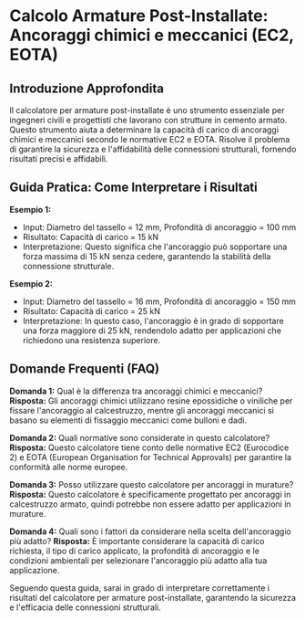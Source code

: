 # Calcolo Armature Post-Installate: Ancoraggi chimici e meccanici (EC2, EOTA)

## Introduzione Approfondita
Il calcolatore per armature post-installate è uno strumento essenziale per ingegneri civili e progettisti che lavorano con strutture in cemento armato. Questo strumento aiuta a determinare la capacità di carico di ancoraggi chimici e meccanici secondo le normative EC2 e EOTA. Risolve il problema di garantire la sicurezza e l'affidabilità delle connessioni strutturali, fornendo risultati precisi e affidabili.

## Guida Pratica: Come Interpretare i Risultati

**Esempio 1:**
- Input: Diametro del tassello = 12 mm, Profondità di ancoraggio = 100 mm
- Risultato: Capacità di carico = 15 kN
- Interpretazione: Questo significa che l'ancoraggio può sopportare una forza massima di 15 kN senza cedere, garantendo la stabilità della connessione strutturale.

**Esempio 2:**
- Input: Diametro del tassello = 16 mm, Profondità di ancoraggio = 150 mm
- Risultato: Capacità di carico = 25 kN
- Interpretazione: In questo caso, l'ancoraggio è in grado di sopportare una forza maggiore di 25 kN, rendendolo adatto per applicazioni che richiedono una resistenza superiore.

## Domande Frequenti (FAQ)

**Domanda 1:** Qual è la differenza tra ancoraggi chimici e meccanici?
**Risposta:** Gli ancoraggi chimici utilizzano resine epossidiche o viniliche per fissare l'ancoraggio al calcestruzzo, mentre gli ancoraggi meccanici si basano su elementi di fissaggio meccanici come bulloni e dadi.

**Domanda 2:** Quali normative sono considerate in questo calcolatore?
**Risposta:** Questo calcolatore tiene conto delle normative EC2 (Eurocodice 2) e EOTA (European Organisation for Technical Approvals) per garantire la conformità alle norme europee.

**Domanda 3:** Posso utilizzare questo calcolatore per ancoraggi in murature?
**Risposta:** Questo calcolatore è specificamente progettato per ancoraggi in calcestruzzo armato, quindi potrebbe non essere adatto per applicazioni in murature.

**Domanda 4:** Quali sono i fattori da considerare nella scelta dell'ancoraggio più adatto?
**Risposta:** È importante considerare la capacità di carico richiesta, il tipo di carico applicato, la profondità di ancoraggio e le condizioni ambientali per selezionare l'ancoraggio più adatto alla tua applicazione.

Seguendo questa guida, sarai in grado di interpretare correttamente i risultati del calcolatore per armature post-installate, garantendo la sicurezza e l'efficacia delle connessioni strutturali.